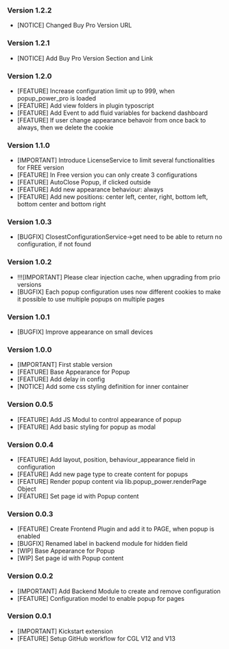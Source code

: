 ### Version 1.2.2
- [NOTICE] Changed Buy Pro Version URL

### Version 1.2.1
- [NOTICE] Add Buy Pro Version Section and Link

### Version 1.2.0
- [FEATURE] Increase configuration limit up to 999, when popup_power_pro is loaded
- [FEATURE] Add view folders in plugin typoscript
- [FEATURE] Add Event to add fluid variables for backend dashboard
- [FEATURE] If user change appearance behavoir from once back to always, then we delete the cookie

### Version 1.1.0
- [IMPORTANT] Introduce LicenseService to limit several functionalities for FREE version
- [FEATURE] In Free version you can only create 3 configurations
- [FEATURE] AutoClose Popup, if clicked outside
- [FEATURE] Add new appearance behaviour: always
- [FEATURE] Add new positions: center left, center, right, bottom left, bottom center and bottom right

### Version 1.0.3
- [BUGFIX] ClosestConfigurationService->get need to be able to return no configuration, if not found

### Version 1.0.2
- !!![IMPORTANT] Please clear injection cache, when upgrading from prio versions
- [BUGFIX] Each popup configuration uses now different cookies to make it possible to use multiple popups on multiple pages

### Version 1.0.1
- [BUGFIX] Improve appearance on small devices

### Version 1.0.0
- [IMPORTANT] First stable version
- [FEATURE] Base Appearance for Popup
- [FEATURE] Add delay in config
- [NOTICE] Add some css styling definition for inner container

### Version 0.0.5
- [FEATURE] Add JS Modul to control appearance of popup
- [FEATURE] Add basic styling for popup as modal

### Version 0.0.4
- [FEATURE] Add layout, position, behaviour_appearance field in configuration
- [FEATURE] Add new page type to create content for popups
- [FEATURE] Render popup content via lib.popup_power.renderPage Object
- [FEATURE] Set page id with Popup content

### Version 0.0.3
- [FEATURE] Create Frontend Plugin and add it to PAGE, when popup is enabled
- [BUGFIX] Renamed label in backend module for hidden field
- [WIP] Base Appearance for Popup
- [WIP] Set page id with Popup content

### Version 0.0.2
- [IMPORTANT] Add Backend Module to create and remove configuration
- [FEATURE] Configuration model to enable popup for pages

### Version 0.0.1
- [IMPORTANT] Kickstart extension
- [FEATURE] Setup GitHub workflow for CGL V12 and V13
